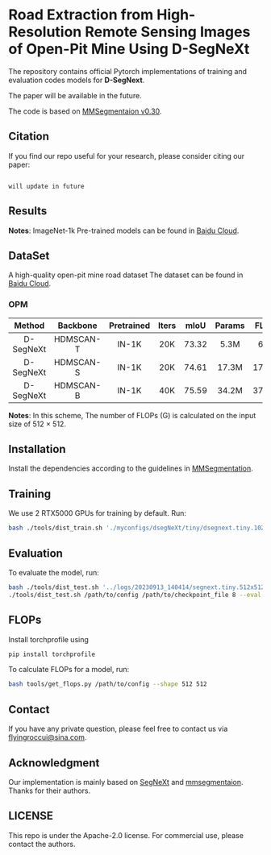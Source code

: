 # Road Extraction from High-Resolution Remote Sensing Images of Open-Pit Mine Using D-SegNeXt

The repository contains official Pytorch implementations of training and evaluation codes models for **D-SegNext**. 

The paper will be available in the future.

The code is based on [MMSegmentaion v0.30](https://github.com/open-mmlab/mmsegmentation/tree/v0.30).


## Citation
If you find our repo useful for your research, please consider citing our paper:

```

will update in future

```

## Results

**Notes**: ImageNet-1k Pre-trained models can be found in [Baidu Cloud](https://pan.baidu.com/s/1qE18p7Zg1iYjq9rWl9OJTQ?pwd=omtq).

## DataSet
A high-quality open-pit mine road dataset The dataset can be found in [Baidu Cloud](https://pan.baidu.com/s/1YN9lky921LUYWy2be1gsOg).

### OPM

|   Method  |    Backbone     |  Pretrained | Iters | mIoU | Params | FLOPs  | Config | Download  |
| :-------: | :-------------: | :-----: | :---: | :--: | :----: | :----: | :----: | :-------: |
|  D-SegNeXt  |     HDMSCAN-T  | IN-1K | 20K | 73.32 | 5.3M | 6.8G | [config](myconfigs/dsegnext/tiny/Dsegnext.tiny.1024x1024.OPM.20k.py)  | [Baidu Cloud](https://pan.baidu.com/s/1X7Y1RNbtvr6uUsXSZ_r7iA?pwd=6gnh) |
|  D-SegNeXt  |     HDMSCAN-S | IN-1K  | 20K |  74.61  | 17.3M | 17.76G | [config](myconfigs/dsegnext/small/dsegnext.small.1024x1024.OPM.20k.py)  | [Baidu Cloud](https://pan.baidu.com/s/1n4NK-0joBiUxV0vZT9qjFg?pwd=a39k) |
|  D-SegNeXt  |     HDMSCAN-B  | IN-1K  | 40K |  75.59 | 34.2M | 37.56G | [config](myconfigs/dsegnext/base/dsegnext.base.1024x1024.OPM.40k.py)  | [Baidu Cloud](https://pan.baidu.com/s/1WqMkca_h7UvqO_lG8hZI8Q?pwd=wgkx) |


**Notes**: In this scheme, The number of FLOPs (G) is calculated on the input size of 512 $\times$ 512.



## Installation
Install the dependencies  according to the guidelines in [MMSegmentation](https://mmsegmentation.readthedocs.io/en/latest/get_started.html).

## Training

We use 2 RTX5000 GPUs for training by default. Run:

```bash
bash ./tools/dist_train.sh './myconfigs/dsegNeXt/tiny/dsegnext.tiny.1024x1024.OPM.20k.py' 2
```

## Evaluation

To evaluate the model, run:

```bash
bash ./tools/dist_test.sh '../logs/20230913_140414/segnext.tiny.512x512.OPM.20k.py' '../logs/20230913_140414/latest.pth' 2 --show-dir='../logs/20230913_140414/result/'
./tools/dist_test.sh /path/to/config /path/to/checkpoint_file 8 --eval mIoU
```

## FLOPs

Install torchprofile using

```bash
pip install torchprofile
```

To calculate FLOPs for a model, run:

```bash
bash tools/get_flops.py /path/to/config --shape 512 512
```

## Contact

If you have any private question, please feel free to contact us via flyingroccui@sina.com.

## Acknowledgment

Our implementation is mainly based on [SegNeXt](https://github.com/Visual-Attention-Network/SegNeXt/tree/main) and [mmsegmentaion](https://github.com/open-mmlab/mmsegmentation/tree/v0.30). Thanks for their authors.

## LICENSE

This repo is under the Apache-2.0 license. For commercial use, please contact the authors.